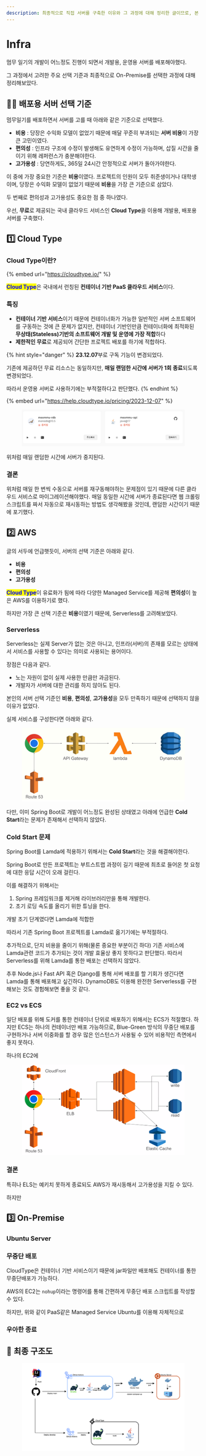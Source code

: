 ```yaml
---
description: 최종적으로 직접 서버를 구축한 이유와 그 과정에 대해 정리한 글이므로, 본 글을 참고하여 인프라를 구축하기에는 부적절합니다.
---
```


# Infra

멈무 일기의 개발이 어느정도 진행이 되면서 개발용, 운영용 서버를 배포해야했다.

그 과정에서 고려한 주요 선택 기준과 최종적으로 On-Premise를 선택한 과정에 대해 정리해보았다.



## 🚣‍♀️ 배포용 서버 선택 기준

멈무일기를 배포하면서 서버를 고를 때 아래와 같은 기준으로 선택했다.

* **비용** : 당장은 수익화 모델이  없었기 때문에 매달 꾸준히 부과되는 **서버 비용**이 가장 큰 고민이였다.
* **편의성** : 인프라 구조에 수정이 발생해도 유연하게 수정이 가능하며, 삽질 시간을 줄이기 위해 레퍼런스가 충분해야한다.
* **고가용성** : 당연하게도, 365일 24시간 안정적으로 서버가 돌아가야한다.



이 중에 가장 중요한 기준은 **비용**이였다. 프로젝트의 인원이 모두 취준생이거나 대학생이며, 당장은 수익화 모델이 없었기 때문에 **비용**을 가장 큰 기준으로 삼았다.



두 번째로 편의성과 고가용성도 중요한 점 중 하나였다.



우선, **무료**로 제공되는 국내 클라우드 서비스인 **Cloud Type**을 이용해 개발용, 배포용 서버를 구축했다.





## 1️⃣ Cloud Type

### Cloud Type이란?

{% embed url="https://cloudtype.io/" %}

<mark style="color:blue;">**Cloud Type**</mark>은 국내에서 런칭된 **컨테이너 기반 PaaS 클라우드 서비스**이다.



### **특징**

* **컨테이너 기반 서비스**이기 때문에 컨테이너화가 가능한 일반적인 서버 소프트웨어를 구동하는 것에 큰 문제가 없지만, 컨테이너 기반인만큼 컨테이너화에 최적화된 **무상태(Stateless)기반의 소프트웨어 개발 및 운영에 가장 적합**하다
* **제한적인 무료**로 제공되어 간단한 프로젝트 배포를 하기에 적합하다.



{% hint style="danger" %}
**23.12.07**부로 구독 기능이 변경되었다.

기존에 제공하던 무료 리소스는 동일하지만, **매일 랜덤한 시간에 서버가 1회 종료**되도록 변경되었다.

따라서 운영용 서버로 사용하기에는 부적절하다고 판단했다.
{% endhint %}

{% embed url="https://help.cloudtype.io/pricing/2023-12-07" %}



<figure><img src="../../.gitbook/assets/image (29).png" alt=""><figcaption></figcaption></figure>

위처럼 매일 랜덤한 시간에 서버가 중지된다.



### 결론

위처럼 매일 한 번씩 수동으로 서버를 재구동해야하는 문제점이 있기 때문에 다른 클라우드 서비스로 마이그레이션해야했다. 매일 동일한 시간에 서버가 종료된다면 웹 크롤링 스크립트를 짜서 자동으로 재시동하는 방법도 생각해봤을 것인데, 랜덤한 시간이기 때문에 포기했다.





## 2️⃣ AWS

글의 서두에 언급햇듯이, 서버의 선택 기준은 아래와 같다.

* **비용**
* **편의성**
* **고가용성**&#x20;

<mark style="color:blue;">**Cloud Type**</mark>이 유료화가 됨에 따라 다양한 Managed Service를 제공해 **편의성**이 높은 AWS를 이용하기로 했다.&#x20;

하지만 가장 큰 선택 기준은 **비용**이였기 때문에, Serverless를 고려해보았다.



### Serverless

Serverless는 실제 Server가 없는 것은 아니고, 인프라(서버)의 존재를 모르는 상태에서 서비스를 사용할 수 있다는 의미로 사용되는 용어이다.



장점은 다음과 같다.

* 노는 자원이 없이 실제 사용한 만큼만 과금된다.
* 개발자가 서버에 대한 관리를 하지 않아도 된다.

본인의 서버 선택 기준인 **비용**, **편의성**, **고가용성**을 모두 만족하기 때문에 선택하지 않을 이유가 없었다.



실제 서비스를 구성한다면 아래와 같다.

<figure><img src="../../.gitbook/assets/image (27).png" alt=""><figcaption></figcaption></figure>

다만, 이미 Spring Boot로 개발이 어느정도 완성된 상태였고 아래에 언급한 **Cold Start**라는 문제가 존재해서 선택하지 않았다.



### Cold Start 문제

Spring Boot를 Lamda에 적용하기 위해서는 **Cold Start**라는 것을 해결해야한다.

Spring Boot로 만든 프로젝트는 부트스트랩 과정이 길기 때문에 최초로 들어온 첫 요청에 대한 응답 시간이 오래 걸린다.



이를 해결하기 위해서는

1. Spring 프레임워크를 제거해 라이브러리만을 통해 개발한다.
2. 초기 로딩 속도를 올리기 위한 튜닝을 한다.



개발 초기 단계였다면 Lamda에 적합한&#x20;



따라서 기존 Spring Boot 프로젝트를 Lamda로 옮기기에는 부적절하다.



추가적으로, 단지 비용을 줄이기 위해(물론 중요한 부분이긴 하다) 기존 서비스에 Lamda관련 코드가 추가되는 것이 개발 효율상 좋지 못하다고 판단했다. 따라서 Serverless를 위해 Lamda를 통한 배포는 선택하지 않았다.



추후 Node.js나 Fast API 혹은 Django를 통해 서버 배포를 할 기회가 생긴다면 Lamda를 통해 배포해고 싶긴하다. DynamoDB도 이용해 완전한 Serverless를 구현해보는 것도 경험해보면 좋을 것 같다.





### EC2 vs ECS

일단 배포를 위해 도커를 통한 컨테이너 단위로 배포하기 위해서는 ECS가 적절했다. 하지만 ECS는 하나의 컨테이너만 배포 가능하므로, Blue-Green 방식의 무중단 배포를 구현하거나 서버 이중화를 할 경우 많은 인스턴스가 사용될 수 있어 비용적인 측면에서 좋지 못하다.



하나의 EC2에&#x20;

<figure><img src="../../.gitbook/assets/image (31).png" alt=""><figcaption></figcaption></figure>



### 결론

특히나 ELS는 예키치 못하게 종료되도 AWS가 재시동해서 고가용성을 지킬 수 있다.&#x20;

하지만





## 3️⃣ On-Premise



### Ubuntu Server





### 무중단 배포

CloudType은 컨테이너 기반 서비스이기 때문에 jar파일만 배포해도 컨테이너를 통한 무중단배포가 가능하다.

AWS의 EC2는 `nohup`이라는 명령어를 통해 간편하게 무중단 배포 스크립트를 작성할 수 있다.



하지만, 위와 같이 PaaS같은 Managed Service Ubuntu를 이용해 자체적으로&#x20;



### 우아한 종료







## 🚀 최종 구조도

<figure><img src="../../.gitbook/assets/image (32).png" alt=""><figcaption></figcaption></figure>









